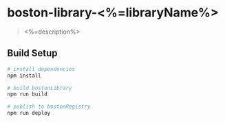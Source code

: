 # boston-library-<%=libraryName%>

> <%=description%>

## Build Setup

``` bash
# install dependencies
npm install

# build bostonLibrary
npm run build

# publish to bostonRegistry
npm run deploy
```
